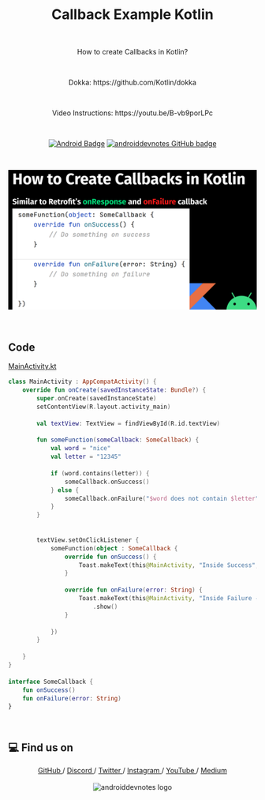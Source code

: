 <h1 align="center">Callback Example Kotlin</h1></br>

<p align="center">
How to create Callbacks in Kotlin?
</p>
<br>

<p align="center">
Dokka: https://github.com/Kotlin/dokka
</p>

<br>

<p align="center">
Video Instructions: https://youtu.be/B-vb9porLPc
</p>

<br>

<p align="center">
  <a href="#"><img alt="Android Badge" src="https://badgen.net/badge/OS/Android?icon=https://raw.githubusercontent.com/androiddevnotes/learn-jetpack-compose-android/master/assets/android.svg&color=3ddc84"/></a>
  <a href="https://github.com/androiddevnotes"><img alt="androiddevnotes GitHub badge" src="https://badgen.net/badge/GitHub/androiddevnotes?icon=github&color=24292e"/></a>

</p>

<br>
<p align="center">
<img src="assets/callback.png" alt="Callback awesomedevnotes - androiddevnotes youtube thumbnail"></img>
</p>

<br>

## Code

[MainActivity.kt](app/src/main/java/com/androiddevnotes/lee/MainActivity.kt)

```kotlin 
class MainActivity : AppCompatActivity() {
    override fun onCreate(savedInstanceState: Bundle?) {
        super.onCreate(savedInstanceState)
        setContentView(R.layout.activity_main)

        val textView: TextView = findViewById(R.id.textView)

        fun someFunction(someCallback: SomeCallback) {
            val word = "nice"
            val letter = "12345"

            if (word.contains(letter)) {
                someCallback.onSuccess()
            } else {
                someCallback.onFailure("$word does not contain $letter")
            }
        }


        textView.setOnClickListener {
            someFunction(object : SomeCallback {
                override fun onSuccess() {
                    Toast.makeText(this@MainActivity, "Inside Success", Toast.LENGTH_SHORT).show()
                }

                override fun onFailure(error: String) {
                    Toast.makeText(this@MainActivity, "Inside Failure - $error", Toast.LENGTH_SHORT)
                        .show()
                }

            })
        }

    }
}

interface SomeCallback {
    fun onSuccess()
    fun onFailure(error: String)
}
```

<br>

## :computer: Find us on

<div align="center">
	<a href="https://github.com/androiddevnotes"> GitHub </a> / <a href="https://discord.gg/vBnEhuC"> Discord </a> / <a href="https://twitter.com/androiddevnotes"> Twitter </a> / <a href="https://www.instagram.com/androiddevnotes"> Instagram </a> / <a href="https://www.youtube.com/channel/UCQATLaT0xKkSm-KKVQzpu0Q"> YouTube </a> / <a href="https://medium.com/@androiddevnotes"> Medium </a>
	<br><br>
    <img width="320px" src="https://raw.githubusercontent.com/androiddevnotes/androiddevnotes/master/assets/androiddevnotes.png" alt="androiddevnotes logo"></img>
</div>